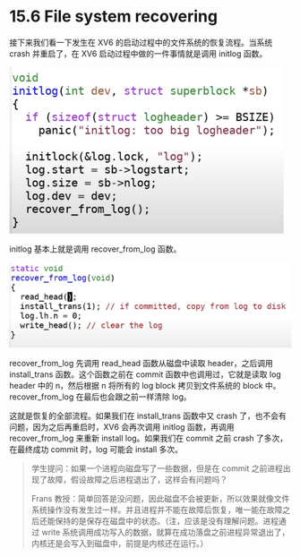 # 15.6 File system recovering

接下来我们看一下发生在 XV6 的启动过程中的文件系统的恢复流程。当系统 crash 并重启了，在 XV6 启动过程中做的一件事情就是调用 initlog 函数。

![](<../assets/image (459).png>)

initlog 基本上就是调用 recover_from_log 函数。

![](<../assets/image (453).png>)

recover_from_log 先调用 read_head 函数从磁盘中读取 header，之后调用 install_trans 函数。这个函数之前在 commit 函数中也调用过，它就是读取 log header 中的 n，然后根据 n 将所有的 log block 拷贝到文件系统的 block 中。recover_from_log 在最后也会跟之前一样清除 log。

这就是恢复的全部流程。如果我们在 install_trans 函数中又 crash 了，也不会有问题，因为之后再重启时，XV6 会再次调用 initlog 函数，再调用 recover_from_log 来重新 install log。如果我们在 commit 之前 crash 了多次，在最终成功 commit 时，log 可能会 install 多次。

> 学生提问：如果一个进程向磁盘写了一些数据，但是在 commit 之前进程出现了故障，假设故障之后进程退出了，这样会有问题吗？
>
> Frans 教授：简单回答是没问题，因此磁盘不会被更新，所以效果就像文件系统操作没有发生过一样。并且进程并不能在故障后恢复，唯一能在故障之后还能保持的是保存在磁盘中的状态。（注，应该是没有理解问题。进程通过 write 系统调用成功写入的数据，就算在成功落盘之前进程异常退出了，内核还是会写入到磁盘中，前提是内核还在运行。）
